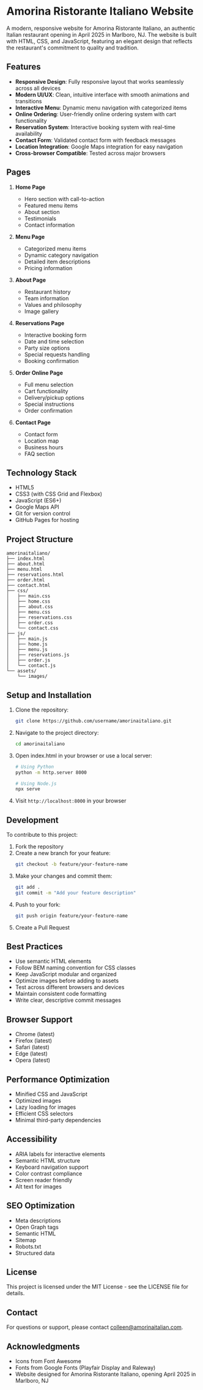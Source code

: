 # Amorina Ristorante Italiano Website

A modern, responsive website for Amorina Ristorante Italiano, an authentic Italian restaurant opening in April 2025 in Marlboro, NJ. The website is built with HTML, CSS, and JavaScript, featuring an elegant design that reflects the restaurant's commitment to quality and tradition.

## Features

- **Responsive Design**: Fully responsive layout that works seamlessly across all devices
- **Modern UI/UX**: Clean, intuitive interface with smooth animations and transitions
- **Interactive Menu**: Dynamic menu navigation with categorized items
- **Online Ordering**: User-friendly online ordering system with cart functionality
- **Reservation System**: Interactive booking system with real-time availability
- **Contact Form**: Validated contact form with feedback messages
- **Location Integration**: Google Maps integration for easy navigation
- **Cross-browser Compatible**: Tested across major browsers

## Pages

1. **Home Page**
   - Hero section with call-to-action
   - Featured menu items
   - About section
   - Testimonials
   - Contact information

2. **Menu Page**
   - Categorized menu items
   - Dynamic category navigation
   - Detailed item descriptions
   - Pricing information

3. **About Page**
   - Restaurant history
   - Team information
   - Values and philosophy
   - Image gallery

4. **Reservations Page**
   - Interactive booking form
   - Date and time selection
   - Party size options
   - Special requests handling
   - Booking confirmation

5. **Order Online Page**
   - Full menu selection
   - Cart functionality
   - Delivery/pickup options
   - Special instructions
   - Order confirmation

6. **Contact Page**
   - Contact form
   - Location map
   - Business hours
   - FAQ section

## Technology Stack

- HTML5
- CSS3 (with CSS Grid and Flexbox)
- JavaScript (ES6+)
- Google Maps API
- Git for version control
- GitHub Pages for hosting

## Project Structure

```
amorinaitaliano/
├── index.html
├── about.html
├── menu.html
├── reservations.html
├── order.html
├── contact.html
├── css/
│   ├── main.css
│   ├── home.css
│   ├── about.css
│   ├── menu.css
│   ├── reservations.css
│   ├── order.css
│   └── contact.css
├── js/
│   ├── main.js
│   ├── home.js
│   ├── menu.js
│   ├── reservations.js
│   ├── order.js
│   └── contact.js
└── assets/
    └── images/
```

## Setup and Installation

1. Clone the repository:
   ```bash
   git clone https://github.com/username/amorinaitaliano.git
   ```

2. Navigate to the project directory:
   ```bash
   cd amorinaitaliano
   ```

3. Open index.html in your browser or use a local server:
   ```bash
   # Using Python
   python -m http.server 8000
   
   # Using Node.js
   npx serve
   ```

4. Visit `http://localhost:8000` in your browser

## Development

To contribute to this project:

1. Fork the repository
2. Create a new branch for your feature:
   ```bash
   git checkout -b feature/your-feature-name
   ```
3. Make your changes and commit them:
   ```bash
   git add .
   git commit -m "Add your feature description"
   ```
4. Push to your fork:
   ```bash
   git push origin feature/your-feature-name
   ```
5. Create a Pull Request

## Best Practices

- Use semantic HTML elements
- Follow BEM naming convention for CSS classes
- Keep JavaScript modular and organized
- Optimize images before adding to assets
- Test across different browsers and devices
- Maintain consistent code formatting
- Write clear, descriptive commit messages

## Browser Support

- Chrome (latest)
- Firefox (latest)
- Safari (latest)
- Edge (latest)
- Opera (latest)

## Performance Optimization

- Minified CSS and JavaScript
- Optimized images
- Lazy loading for images
- Efficient CSS selectors
- Minimal third-party dependencies

## Accessibility

- ARIA labels for interactive elements
- Semantic HTML structure
- Keyboard navigation support
- Color contrast compliance
- Screen reader friendly
- Alt text for images

## SEO Optimization

- Meta descriptions
- Open Graph tags
- Semantic HTML
- Sitemap
- Robots.txt
- Structured data

## License

This project is licensed under the MIT License - see the LICENSE file for details.

## Contact

For questions or support, please contact colleen@amorinaitalian.com.

## Acknowledgments

- Icons from Font Awesome
- Fonts from Google Fonts (Playfair Display and Raleway)
- Website designed for Amorina Ristorante Italiano, opening April 2025 in Marlboro, NJ
